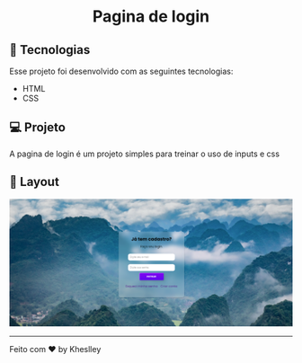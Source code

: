 <h1 align="center"> Pagina de login </h1>



## 🚀 Tecnologias

Esse projeto foi desenvolvido com as seguintes tecnologias:

- HTML 
- CSS


## 💻 Projeto

A pagina de login é um projeto simples para treinar o uso de inputs e css


## 🔖 Layout

![](./assets/Captura_de_tela.png)

---

Feito com ♥ by Kheslley
